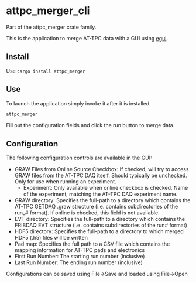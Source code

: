 # attpc_merger_cli

Part of the attpc_merger crate family.

This is the application to merge AT-TPC data with a GUI using [egui](https://github.com/emilk/egui).

## Install

Use `cargo install attpc_merger`

## Use

To launch the application simply invoke it after it is installed

```bash
attpc_merger
```

Fill out the configuration fields and click the run button to merge data.

## Configuration

The following configuration controls are available in the GUI:

- GRAW Files from Online Source Checkbox: If checked, will try to access GRAW files from the AT-TPC DAQ itself. Should typically be unchecked. Only for use when running an experiment.
  - Experiment: Only available when online checkbox is checked. Name of the experiment, matching the AT-TPC DAQ experiment name.
- GRAW directory: Specifies the full-path to a directory which contains the AT-TPC GETDAQ .graw structure (i.e. contains subdirectories of the run_# format). If online is checked, this field is not available.
- EVT directory: Specifies the full-path to a directory which contains the FRIBDAQ EVT structure (i.e. contains subdirectories of the run# format)
- HDF5 directory: Specifies the full-path to a directory to which merged HDF5 (.h5) files will be written
- Pad map: Specifies the full path to a CSV file which contains the mapping information for AT-TPC pads and electronics
- First Run Number: The starting run number (inclusive)
- Last Run Number: The ending run number (inclusive)

Configurations can be saved using File->Save and loaded using File->Open
